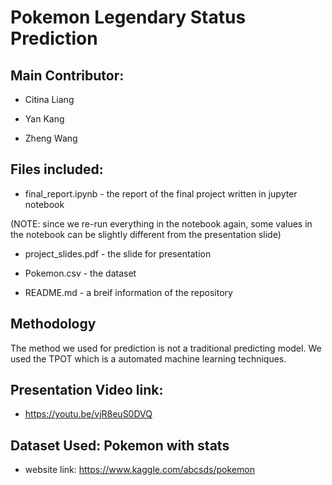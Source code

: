 # Pokemon Legendary Status Prediction

## Main Contributor:
* Citina Liang

* Yan Kang

* Zheng Wang

## Files included:

* final_report.ipynb - the report of the final project written in jupyter notebook 

(NOTE: since we re-run everything in the notebook again, some values in the notebook can be slightly different from the presentation slide)

* project_slides.pdf - the slide for presentation

* Pokemon.csv - the dataset

* README.md - a breif information of the repository

## Methodology

The method we used for prediction is not a traditional predicting model. We used the TPOT which is a automated machine learning techniques. 



## Presentation Video link:

* https://youtu.be/vjR8euS0DVQ

## Dataset Used: Pokemon with stats

* website link: https://www.kaggle.com/abcsds/pokemon




